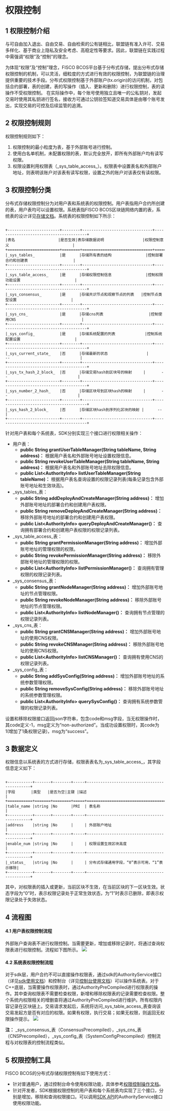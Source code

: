 # 权限控制

## 1 权限控制介绍

与可自由加入退出、自由交易、自由检索的公有链相比，联盟链有准入许可、交易多样化、基于商业上隐私及安全考虑、高稳定性等要求。因此，联盟链在实践过程中需强调“权限”及“控制”的理念。

为体现“权限”及“控制”理念，FISCO BCOS平台基于分布式存储，提出分布式存储权限控制的机制，可以灵活，细粒度的方式进行有效的权限控制，为联盟链的治理提供重要的技术手段。分布式权限控制基于外部账户(tx.origin)的访问机制，对包括合约部署，表的创建，表的写操作（插入、更新和删除）进行权限控制，表的读操作不受权限控制。 在实际操作中，每个账号使用独立且唯一的公私钥对，发起交易时使用其私钥进行签名，接收方可通过公钥验签知道交易具体是由哪个账号发出，实现交易的可控及后续监管的追溯。     

## 2 权限控制规则
权限控制规则如下：    
1. 权限控制的最小粒度为表，基于外部账号进行控制。     
2. 使用白名单机制，未配置权限的表，默认完全放开，即所有外部账户均有读写权限。    
3. 权限设置利用权限表（\_sys_table_access_）。权限表中设置表名和外部账户地址，则表明该账户对该表有读写权限，设置之外的账户对该表仅有读权限。

## 3 权限控制分类

分布式存储权限控制分为对用户表和系统表的权限控制。用户表指用户合约所创建的表，用户表均可以设置权限。系统表指FISCO BCOS区块链网络内置的表，系统表的设计详见[存储文档](../storage/storage.md)。系统表的权限控制如下所示：   

```eval_rst

+-----------------------+--------+-------------------------------+----------------------------------------+
|表名                   |是否生效|表存储数据说明                 |权限控制意义                            |
+=======================+========+===============================+========================================+
|_sys_tables_           |是      |存储所有表的结构               |控制部署合约和创建表                    |
+-----------------------+--------+-------------------------------+----------------------------------------+
|_sys_table_access_     |是      |存储权限控制信息               |控制权限功能设置                        |
+-----------------------+--------+-------------------------------+----------------------------------------+
|_sys_consensus_        |是      |存储共识节点和观察节点的列表   |控制节点类型设置                        |
+-----------------------+--------+-------------------------------+----------------------------------------+
|_sys_cns_              |是      |存储cns列表                    |控制使用CNS                             |
+-----------------------+--------+-------------------------------+----------------------------------------+
|_sys_config_           |是      |存储系统配置的列表             |控制系统配置设置                        |
+-----------------------+--------+-------------------------------+----------------------------------------+
|_sys_current_state_    |否      |存储最新的状态                 |       --                               |
+-----------------------+--------+-------------------------------+----------------------------------------+
|_sys_tx_hash_2_block_  |否      |存储交易hash到区块号的映射     |       --                               |
+-----------------------+--------+-------------------------------+----------------------------------------+
|_sys_number_2_hash_    |否      |存储区块号到区块hash的映射     |       --                               |
+-----------------------+--------+-------------------------------+----------------------------------------+
|_sys_hash_2_block_     |否      |存储区块hash到序列化区块的映射 |      --                                |
+-----------------------+--------+-------------------------------+----------------------------------------+

```
针对用户表和每个系统表，SDK分别实现三个接口进行权限相关操作：
- 用户表：
  - **public String grantUserTableManager(String tableName, String address)：** 根据用户表名和外部账号地址设置权限信息。
  - **public String revokeUserTableManager(String tableName, String address)：** 根据用户表名和外部账号地址去除权限信息。
  - **public List\<AuthorityInfo\> listUserTableManager(String tableName)：** 根据用户表名查询设置的权限记录列表(每条记录包含外部账号地址和生效块高)。
- _sys_tables_表：
  - **public String addDeployAndCreateManager(String address)：** 增加外部账号地址的部署合约和创建用户表权限。
  - **public String removeDeployAndCreateManager(String address)：** 移除外部账号地址的部署合约和创建用户表权限。
  - **public List\<AuthorityInfo\> queryDeployAndCreateManager()：** 查询拥有部署合约和创建用户表权限的权限记录列表。
- _sys_table_access_表：
  - **public String grantPermissionManager(String address)：** 增加外部账号地址的管理权限的权限。
  - **public String revokePermissionManager(String address)：** 移除外部账号地址的管理权限的权限。
  - **public List\<AuthorityInfo\> listPermissionManager()：** 查询拥有管理权限的权限记录列表。
- _sys_consensus_表：
  - **public String grantNodeManager(String address)：** 增加外部账号地址的节点管理权限。
  - **public String revokeNodeManager(String address)：** 移除外部账号地址的节点管理权限。
  - **public List\<AuthorityInfo\> listNodeManager()：** 查询拥有节点管理的权限记录列表。
- _sys_cns_表：
  - **public String grantCNSManager(String address)：** 增加外部账号地址的使用CNS权限。
  - **public String revokeCNSManager(String address)：** 移除外部账号地址的使用CNS权限。
  - **public List\<AuthorityInfo\> listCNSManager()：** 查询拥有使用CNS的权限记录列表。
- _sys_config_表：
  - **public String addSysConfig(String address)：** 增加外部账号地址的系统参数管理权限。
  - **public String removeSysConfig(String address)：** 移除外部账号地址的系统参数管理权限。
  - **public List\<AuthorityInfo\> querySysConfig()：** 查询拥有系统参数管理的权限记录列表。

设置和移除权限接口返回json字符串，包含code和msg字段，当无权限操作时，其code定义-1，msg定义为“non-authorized”。当成功设置权限时，其code为1(增加了1条权限记录)，msg为“success”。

## 3 数据定义
权限信息以系统表的方式进行存储，权限表表名为_sys_table_access_，其字段信息定义如下：

```eval_rst

+-----------+-------+--------+-----+---------------------------------------------+
|字段       |类型   |是否为空|主键 |描述                                         |
+===========+=======+========+=====+=============================================+
|table_name |string |No      |PRI  | 表名称                                      |
+-----------+-------+--------+-----+---------------------------------------------+
|address    |string |No      |     | 外部账户地址                                |
+-----------+-------+--------+-----+---------------------------------------------+
|enable_num |string |No      |     | 权限设置生效区块高度                        |
+-----------+-------+--------+-----+---------------------------------------------+
|_status_   |string |No      |     | 分布式存储通用字段，“0”表示可用，“1”表示移除|
+-----------+-------+--------+-----+---------------------------------------------+

```
其中，对权限表的插入或更新，当前区块不生效，在当前区块的下一区块生效。状态字段为“0”时，表示权限记录处于正常生效状态，为“1”时表示已删除，即表示权限记录处于失效状态。  

## 4 流程图

#### 4.1 用户表权限控制流程
外部账户查询表不进行权限控制。当需要更新，增加或移除记录时，将通过查询权限表进行权限控制。流程如下图所示。
![](../../../images/priority_control/ac1.png)

#### 4.2 系统表权限控制流程
对于sdk层，用户合约不可以直接操作权限表，通过sdk的AuthorityService接口（详见[sdk使用文档](../../sdk/index.html)）和控制台（详见[控制台使用文档](../../manual/console.md)）可以操作系统表。对于C++底层，当需要操作权限表时，通过AuthorityPreCompiled进行权限表的操作。其中查询权限表不需要检查权限，新增和移除权限表的记录需要检查权限。整个系统内权限相关的增删查将通过AuthorityPreCompiled进行维护。所有权限内容记录在区块链上。交易请求发起后，系统将访问_sys_table_access_表查询该交易发起方是否有对应的权限。如果有权限，执行交易；如果无权限，则返回无权限操作提示。
![](../../../images/priority_control/ac2.png)

**注：** _sys_consensus_表（ConsensusPrecompiled），_sys_cns_表（CNSPrecompiled），_sys_config_表（SystemConfigPrecompiled）控制流程与对权限表的控制流程类似。

## 5 权限控制工具

FISCO BCOS的分布式存储权限控制有如下使用方式：
- 针对普通用户，通过控制台命令使用权限功能，具体参考[权限控制操作文档](../../manual/priority_control.md)。
- 针对开发者，SDK根据权限控制的用户表和每个系统表均实现了三个接口，分别是增加，移除和查询权限接口。可以调用[SDK API](../../sdk/api.md)的AuthorityService接口使用权限功能。
